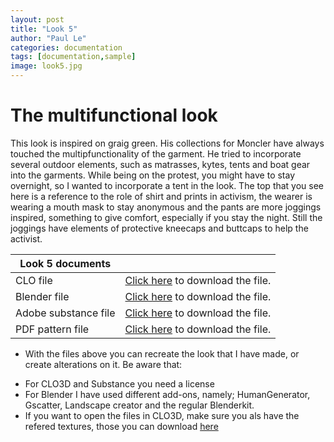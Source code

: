 ```yaml
---
layout: post
title: "Look 5"
author: "Paul Le"
categories: documentation
tags: [documentation,sample]
image: look5.jpg
---
```

# The multifunctional look

This look is inspired on graig green. His collections for Moncler have always touched the multipfunctionality of the garment. He tried to incorporate several outdoor elements, such as matrasses, kytes, tents and boat gear into the garments. While being on the protest, you might have to stay overnight, so I wanted to incorporate a tent in the look. The top that you see here is a reference to the role of shirt and prints in activism, the wearer is wearing a mouth mask to stay anonymous and the pants are more joggings inspired, something to give comfort, especially if you stay the night. Still the joggings have elements of protective kneecaps and buttcaps to help the activist. 


|Look 5 documents| |
|----------|----------| 
|CLO file| [Click here](https://drive.google.com/file/d/1-3aWN1FNHnxTa1IvahDhPJMPeEBdp1do/view?usp=drive_link) to download the file.|
|Blender file| [Click here](https://drive.google.com/file/d/1MdpRU0H9fvziute2j3UH1d3aL5h6dd_J/view?usp=drive_link) to download the file.|
|Adobe substance file| [Click here](../../assets/nonimg/internship-info-motivation-letter.pdf) to download the file.|
|PDF pattern file| [Click here](https://drive.google.com/file/d/1ZfeyybOn2porbhO-duxt2VNlvcSLionk/view?usp=drive_link) to download the file.|

* With the files above you can recreate the look that I have made, or create alterations on it. Be aware that:
- For CLO3D and Substance you need a license
- For Blender I have used different add-ons, namely; HumanGenerator, Gscatter, Landscape creator and the regular Blenderkit.
- If you want to open the files in CLO3D, make sure you als have the refered textures, those you can download [here](digital-fabric-recipes)
